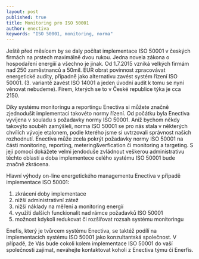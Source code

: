 ```yaml
---
layout: post
published: true
title: Monitoring pro ISO 50001
author: enectiva
keywords: "ISO 50001, monitoring, norma"
---
```


Ještě před měsícem by se daly počítat implementace ISO 50001 v českých firmách na prstech maximálně dvou rukou. Jedna novela zákona o hospodaření energiíí a všechno je jinak. Od 1.7.2015 vzniká velkých firmám nad 250 zaměstnanců a 50mil. EUR obrat povinnost zpracovávat energetické audity, případně jako alternativu zavést systém řízení ISO 50001. (3. variantě zavést ISO 14001 a jeden úvodní audit k tomu se nyní věnovat nebudeme). Firem, kterých se to v České republice týka je cca 2150.

Díky systému monitoringu a reportingu Enectiva si můžete značně zjednodušit implementaci takovéto normy řízení. Od počátku byla Enectiva vyvíjena v souladu s požadavky normy ISO 50001. Aniž bychom někdy takovýto souběh zamýšleli, norma ISO 50001 se pro nás stala v některých chvílích vývoje etalonem, podle kterého jsme si uvtrzovali správnost našich rozhodnutí. Enectiva může zcela pokrýt požadavky normy ISO 50001 na části monitoring, reporting, metering&verfication či monitoring a targeting. S její pomocí dokážete velmi jendoduše zvládnout veškerou administrativu těchto oblastí a doba implementece celého systému ISO 50001 bude značně zkrácena.

Hlavní výhody on-line energetického managementu Enectiva v případě implementace ISO 50001:

1. zkrácení doby implementace
2. nižší administrativní zátež
3. nižší náklady na měření a monitoring energií
4. využítí dalších funckionalit nad rámce požadavků ISO 50001
5. možnost kdykoli redukovat či rozšiřovat rozsah systému monitoringu

Enefis, který je tvůrcem systému Enectiva, se taktéž podílí na implementacích systému ISO 50001 jako konzultantská společnost. V případě, že Vás bude cokoli kolem implementace ISO 50001 do vaší společnosti zajímat, neváhejte kontaktovat koholi z Enectiva týmu či Enerfis.
